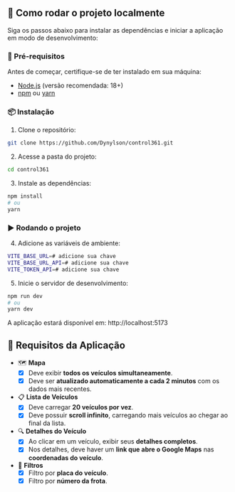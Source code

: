 ## 🚀 Como rodar o projeto localmente

Siga os passos abaixo para instalar as dependências e iniciar a aplicação em modo de desenvolvimento:

### 🔧 Pré-requisitos

Antes de começar, certifique-se de ter instalado em sua máquina:

- [Node.js](https://nodejs.org/) (versão recomendada: 18+)
- [npm](https://www.npmjs.com/) ou [yarn](https://yarnpkg.com/)

### 📦 Instalação

1. Clone o repositório:

```bash
git clone https://github.com/Dynylson/control361.git
```

2. Acesse a pasta do projeto:

```bash
cd control361
```

3. Instale as dependências:

```bash
npm install
# ou
yarn
```

### ▶️  Rodando o projeto

4. Adicione as variáveis de ambiente:

```bash
VITE_BASE_URL=# adicione sua chave
VITE_BASE_URL_API=# adicione sua chave
VITE_TOKEN_API=# adicione sua chave
```

5. Inicie o servidor de desenvolvimento:

```bash
npm run dev
# ou
yarn dev
```

A aplicação estará disponível em: http://localhost:5173

## 📝 Requisitos da Aplicação

- 🗺️ **Mapa**
  - [X] Deve exibir **todos os veículos simultaneamente**.
  - [X] Deve ser **atualizado automaticamente a cada 2 minutos** com os dados mais recentes.

- 📋 **Lista de Veículos**
  - [X] Deve carregar **20 veículos por vez**.
  - [X] Deve possuir **scroll infinito**, carregando mais veículos ao chegar ao final da lista.

- 🔍 **Detalhes do Veículo**
  - [X] Ao clicar em um veículo, exibir seus **detalhes completos**.
  - [X] Nos detalhes, deve haver um **link que abre o Google Maps** nas **coordenadas do veículo**.

- 🎯 **Filtros**
  - [X] Filtro por **placa do veículo**.
  - [X] Filtro por **número da frota**.
